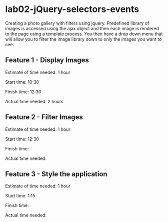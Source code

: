# lab02-jQuery-selectors-events

Creating a photo gallery with filters using jquery.  Predefined library of images is accessed using the ajax object and then each image is rendered to the page using a template process.  You then have a drop down menu that will allow you to filter the image library down to only the images you want to see.

## Feature 1 - Display Images

Estimate of time needed: 1 hour

Start time: 10:30

Finish time: 12:30

Actual time needed: 2 hours

## Feature 2 - Filter Images

Estimate of time needed: 1 hour

Start time: 12:30

Finish time:

Actual time needed:

## Feature 3 - Style the application

Estimate of time needed: 1 hour

Start time: 1:15

Finish time:

Actual time needed:
